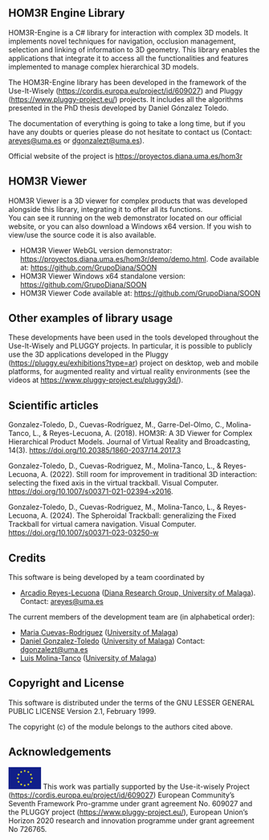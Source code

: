 ## HOM3R Engine Library

HOM3R-Engine is a C# library for interaction with complex 3D models. It implements novel techniques for navigation, occlusion management, selection and linking of information to 3D geometry. This library enables the applications that integrate it to access all the functionalities and features implemented to manage complex hierarchical 3D models.

The HOM3R-Engine library has been developed in the framework of the Use-It-Wisely (https://cordis.europa.eu/project/id/609027) and Pluggy (https://www.pluggy-project.eu/) projects. It includes all the algorithms presented in the PhD thesis developed by Daniel Gónzalez Toledo. 

The documentation of everything is going to take a long time, but if you have any doubts or queries please do not hesitate to contact us (Contact: areyes@uma.es or dgonzalezt@uma.es).

Official website of the project is https://proyectos.diana.uma.es/hom3r

## HOM3R Viewer

HOM3R Viewer is a 3D viewer for complex products that was developed alongside this library, integrating it to offer all its functions.  
You can see it running on the web demonstrator located on our official website, or you can also download a Windows x64 version. If you wish to view/use the source code it is also available.

* HOM3R Viewer WebGL version demonstrator: https://proyectos.diana.uma.es/hom3r/demo/demo.html. Code available at: https://github.com/GrupoDiana/SOON
* HOM3R Viewer Windows x64 standalone version: https://github.com/GrupoDiana/SOON
* HOM3R Viewer Code available at: https://github.com/GrupoDiana/SOON

## Other examples of library usage

These developments have been used in the tools developed throughout the Use-It-Wisely and PLUGGY projects. In particular, it is possible to publicly use the 3D applications developed in the Pluggy (https://pluggy.eu/exhibitions?type=ar) project on desktop, web and mobile platforms, for augmented reality and virtual reality environments (see the videos at https://www.pluggy-project.eu/pluggy3d/).


## Scientific articles
Gonzalez-Toledo, D., Cuevas-Rodríguez, M., Garre-Del-Olmo, C., Molina-Tanco, L., & Reyes-Lecuona, A. (2018). HOM3R: A 3D Viewer for Complex Hierarchical Product Models. Journal of Virtual Reality and Broadcasting, 14(3). https://doi.org/10.20385/1860-2037/14.2017.3

Gonzalez-Toledo, D., Cuevas-Rodriguez, M., Molina-Tanco, L., & Reyes-Lecuona, A. (2022). Still room for improvement in traditional 3D interaction: selecting the fixed axis in the virtual trackball. Visual Computer. https://doi.org/10.1007/s00371-021-02394-x2016.

Gonzalez-Toledo, D., Cuevas-Rodriguez, M., Molina-Tanco, L., & Reyes-Lecuona, A. (2024). The Spheroidal Trackball: generalizing the Fixed Trackball for virtual camera navigation. Visual Computer. https://doi.org/10.1007/s00371-023-03250-w


## Credits

This software is being developed by a team coordinated by 
- [Arcadio Reyes-Lecuona](https://github.com/areyesl) ([Diana Research Group, University of Malaga](https://www.diana.uma.es/?page_id=53)). Contact: areyes@uma.es

The current members of the development team are (in alphabetical order):
- [Maria Cuevas-Rodriguez](https://github.com/mariacuevas) ([University of Malaga](https://www.uma.es/))
- [Daniel Gonzalez-Toledo](https://github.com/dgonzalezt) ([University of Malaga](https://www.uma.es/)) Contact: dgonzalezt@uma.es
- [Luis Molina-Tanco](https://github.com/lmtanco) ([University of Malaga](https://www.uma.es/))


## Copyright and License

This software is distributed under the terms of the GNU LESSER GENERAL PUBLIC LICENSE Version 2.1, February 1999.

The copyright (c) of the module belongs to the authors cited above. 

## Acknowledgements 

![European Union](docs/images/EU_flag.png "European Union") This work was partially supported by the Use-it-wisely Project (https://cordis.europa.eu/project/id/609027) European Community’s Seventh Framework Pro-gramme under grant agreement No. 609027 and the PLUGGY project (https://www.pluggy-project.eu/), European Union’s Horizon 2020 research and innovation programme under grant agreement No 726765. 
